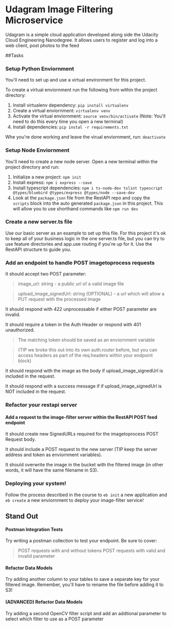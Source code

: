 # Udagram Image Filtering Microservice

Udagram is a simple cloud application developed along side the Udacity Cloud Engineering Nanodegree. It allows users to register and log into a web client, post photos to the feed

##Tasks
### Setup Python Enviornment
You'll need to set up and use a virtual environment for this project.

To create a virtual enviornment run the following from within the project directory:
1. Install virtualenv dependency: `pip install virtualenv`
2. Create a virtual enviornment:    `virtualenv venv`
3. Activate the virtual enviornment: `source venv/bin/activate` (Note: You'll need to do this every time you open a new terminal)
4. Install dependencies: `pip instal -r requirements.txt`

Whe you're done working and leave the virual enviornment, run: `deactivate`

### Setup Node Enviornment
You'll need to create a new node server. Open a new terminal within the project directory and run:
1. Initialize a new project: `npm init`
2. Install express: `npm i express --save`
3. Install typescript dependencies: `npm i ts-node-dev tslint typescript  @types/bluebird @types/express @types/node --save-dev`
4. Look at the `package.json` file from the RestAPI repo and copy the `scripts` block into the auto generated `package.json` in this project. This will allow you to use shorthand commands like `npm run dev`

### Create a new server.ts file
Use our basic server as an example to set up this file. For this project it's ok to keep all of your business logic in the one server.ts file, but you can try to use feature directories and app.use routing if you're up for it. Use the RestAPI structure to guide you.

### Add an endpoint to handle POST imagetoprocess requests
It should accept two POST parameter:
>    image_url: string - a public url of a valid image file

>    upload_image_signedUrl: string (OPTIONAL) - a url which will allow a PUT request with the processed image
    
It should respond with 422 unprocessable if either POST parameter are invalid.

It should require a token in the Auth Header or respond with 401 unauthorized.

> The matching token should be saved as an enviornment variable
    
> (TIP we broke this out into its own auth.router before, but you can access headers as part of the req.headers within your endpoint block)

It should respond with the image as the body if upload_image_signedUrl is included in the request.

It should respond with a success message if if upload_image_signedUrl is NOT included in the request.


### Refactor your restapi server
#### Add a request to the image-filter server within the RestAPI POST feed endpoint

It should create new SignedURLs required for the imagetoprocess POST Request body.

It should include a POST request to the new server (TIP keep the server address and token as enviornment variables).

It should overwrite the image in the bucket with the filtered image (in other words, it will have the same filename in S3).


### Deploying your system!
Follow the process described in the course to `eb init` a new application and `eb create` a new enviornment to deploy your image-filter service!


## Stand Out
#### Postman Integration Tests
Try writing a postman collection to test your endpoint. Be sure to cover:
> POST requests with and without tokens
> POST requests with valid and invalid parameter

#### Refactor Data Models
Try adding another column to your tables to save a separate key for your filtered image. Remember, you'll have to rename the file before adding it to S3!

#### (ADVANCED) Refactor Data Models
Try adding a second OpenCV filter script and add an addtional parameter to select which filter to use as a POST parameter

